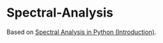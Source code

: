 # Spectral-Analysis
 
Based on [Spectral Analysis in Python (Introduction)](doc:https://www.youtube.com/watch?v=WMOrCBxxgvA&ab_channel=Mr.PSolver).
